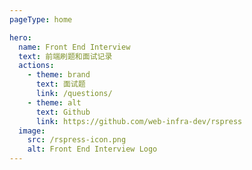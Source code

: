 ```yaml
---
pageType: home

hero:
  name: Front End Interview
  text: 前端刷题和面试记录
  actions:
    - theme: brand
      text: 面试题
      link: /questions/
    - theme: alt
      text: Github
      link: https://github.com/web-infra-dev/rspress
  image:
    src: /rspress-icon.png
    alt: Front End Interview Logo
---
```

